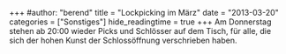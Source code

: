 +++
#author: "berend"
title = "Lockpicking im März"
date = "2013-03-20"
categories = ["Sonstiges"]
hide_readingtime = true
+++
Am Donnerstag stehen ab 20:00 wieder Picks und Schlösser auf dem Tisch, für alle, die sich der hohen Kunst der Schlossöffnung verschrieben haben.
